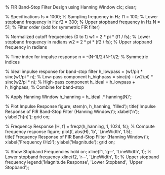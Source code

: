% FIR Band-Stop Filter Design using Hanning Window
clc;
clear;

% Specifications
fs = 1000;               % Sampling frequency in Hz
f1 = 100;                % Lower stopband frequency in Hz
f2 = 300;                % Upper stopband frequency in Hz
N = 51;                  % Filter order (odd for symmetric FIR filter)

% Normalized cutoff frequencies (0 to 1)
w1 = 2 * pi * (f1 / fs); % Lower stopband frequency in radians
w2 = 2 * pi * (f2 / fs); % Upper stopband frequency in radians

% Time index for impulse response
n = -(N-1)/2:(N-1)/2;    % Symmetric indices

% Ideal impulse response for band-stop filter
h_lowpass = (w1/pi) * sinc(w1/pi * n);  % Low-pass component
h_highpass = sinc(n) - (w2/pi) * sinc(w2/pi * n);  % High-pass component
h_ideal = h_lowpass + h_highpass;       % Combine for band-stop

% Apply Hanning Window
h_hanning = h_ideal .* hanning(N)';

% Plot Impulse Response
figure;
stem(n, h_hanning, 'filled');
title('Impulse Response of FIR Band-Stop Filter (Hanning Window)');
xlabel('n');
ylabel('h[n]');
grid on;

% Frequency Response
[H, f] = freqz(h_hanning, 1, 1024, fs);  % Compute frequency response
figure;
plot(f, abs(H), 'b', 'LineWidth', 1.5);
title('Frequency Response of FIR Band-Stop Filter (Hanning Window)');
xlabel('Frequency (Hz)');
ylabel('Magnitude');
grid on;

% Show Stopband Frequencies
hold on;
xline(f1, 'g--', 'LineWidth', 1);  % Lower stopband frequency
xline(f2, 'r--', 'LineWidth', 1);  % Upper stopband frequency
legend('Magnitude Response', 'Lower Stopband', 'Upper Stopband');
